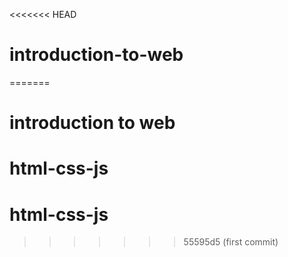 <<<<<<< HEAD
# introduction-to-web
=======
# introduction to web
# html-css-js
# html-css-js
>>>>>>> 55595d5 (first commit)
